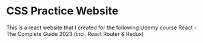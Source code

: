 # CSS Practice Website

This is a react website that I created for the following Udemy course React - The Complete Guide 2023 (incl. React Router & Redux)
